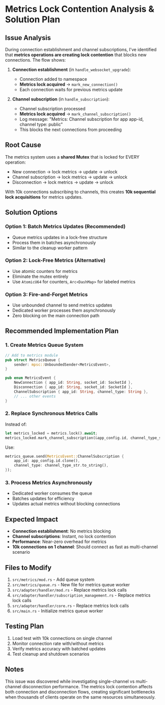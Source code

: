 # Metrics Lock Contention Analysis & Solution Plan

## Issue Analysis

During connection establishment and channel subscriptions, I've identified that **metrics operations are creating lock contention** that blocks new connections. The flow shows:

1. **Connection establishment** (in `handle_websocket_upgrade`):
   - Connection added to namespace
   - **Metrics lock acquired** → `mark_new_connection()`
   - Each connection waits for previous metrics update

2. **Channel subscription** (in `handle_subscription`):
   - Channel subscription processed
   - **Metrics lock acquired** → `mark_channel_subscription()`
   - Log message: "Metrics: Channel subscription for app app-id, channel type: public"
   - This blocks the next connections from proceeding

## Root Cause

The metrics system uses a **shared Mutex** that is locked for EVERY operation:
- New connection → lock metrics → update → unlock
- Channel subscription → lock metrics → update → unlock
- Disconnection → lock metrics → update → unlock

With 10k connections subscribing to channels, this creates **10k sequential lock acquisitions** for metrics updates.

## Solution Options

### Option 1: Batch Metrics Updates (Recommended)
- Queue metrics updates in a lock-free structure
- Process them in batches asynchronously
- Similar to the cleanup worker pattern

### Option 2: Lock-Free Metrics (Alternative)
- Use atomic counters for metrics
- Eliminate the mutex entirely
- Use `AtomicU64` for counters, `Arc<DashMap>` for labeled metrics

### Option 3: Fire-and-Forget Metrics
- Use unbounded channel to send metrics updates
- Dedicated worker processes them asynchronously
- Zero blocking on the main connection path

## Recommended Implementation Plan

### 1. Create Metrics Queue System
```rust
// Add to metrics module
pub struct MetricsQueue {
    sender: mpsc::UnboundedSender<MetricsEvent>,
}

pub enum MetricsEvent {
    NewConnection { app_id: String, socket_id: SocketId },
    Disconnection { app_id: String, socket_id: SocketId },
    ChannelSubscription { app_id: String, channel_type: String },
    // ... other events
}
```

### 2. Replace Synchronous Metrics Calls
Instead of:
```rust
let metrics_locked = metrics.lock().await;
metrics_locked.mark_channel_subscription(&app_config.id, channel_type_str);
```

Use:
```rust
metrics_queue.send(MetricsEvent::ChannelSubscription {
    app_id: app_config.id.clone(),
    channel_type: channel_type_str.to_string(),
});
```

### 3. Process Metrics Asynchronously
- Dedicated worker consumes the queue
- Batches updates for efficiency
- Updates actual metrics without blocking connections

## Expected Impact

- **Connection establishment**: No metrics blocking
- **Channel subscriptions**: Instant, no lock contention
- **Performance**: Near-zero overhead for metrics
- **10k connections on 1 channel**: Should connect as fast as multi-channel scenario

## Files to Modify

1. `src/metrics/mod.rs` - Add queue system
2. `src/metrics/queue.rs` - New file for metrics queue worker
3. `src/adapter/handler/mod.rs` - Replace metrics lock calls
4. `src/adapter/handler/subscription_management.rs` - Replace metrics lock calls
5. `src/adapter/handler/core.rs` - Replace metrics lock calls
6. `src/main.rs` - Initialize metrics queue worker

## Testing Plan

1. Load test with 10k connections on single channel
2. Monitor connection rate with/without metrics
3. Verify metrics accuracy with batched updates
4. Test cleanup and shutdown scenarios

## Notes

This issue was discovered while investigating single-channel vs multi-channel disconnection performance. The metrics lock contention affects both connection and disconnection flows, creating significant bottlenecks when thousands of clients operate on the same resources simultaneously.